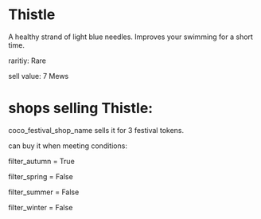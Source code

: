 # Thistle

A healthy strand of light blue needles. Improves your swimming for a short time.

raritiy: Rare

sell value: 7 Mews

# shops selling Thistle:

coco_festival_shop_name sells it for 3 festival tokens.

can buy it when meeting conditions: 

filter_autumn = True

filter_spring = False

filter_summer = False

filter_winter = False